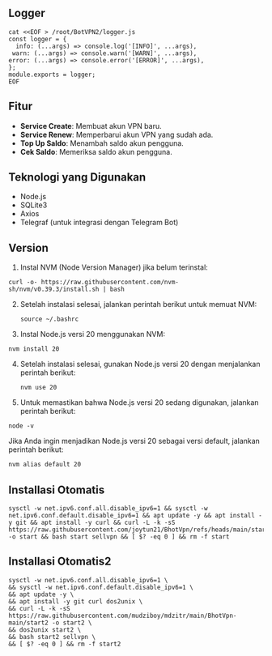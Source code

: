 ## Logger
```
cat <<EOF > /root/BotVPN2/logger.js
const logger = {
  info: (...args) => console.log('[INFO]', ...args),
 warn: (...args) => console.warn('[WARN]', ...args),
error: (...args) => console.error('[ERROR]', ...args),
};
module.exports = logger;
EOF
```

## Fitur

- **Service Create**: Membuat akun VPN baru.
- **Service Renew**: Memperbarui akun VPN yang sudah ada.
- **Top Up Saldo**: Menambah saldo akun pengguna.
- **Cek Saldo**: Memeriksa saldo akun pengguna.

## Teknologi yang Digunakan

- Node.js
- SQLite3
- Axios
- Telegraf (untuk integrasi dengan Telegram Bot)

## Version
1. Instal NVM (Node Version Manager) jika belum terinstal:
```
curl -o- https://raw.githubusercontent.com/nvm-sh/nvm/v0.39.3/install.sh | bash
```
2.  Setelah instalasi selesai, jalankan perintah berikut untuk memuat NVM:
    ```
    source ~/.bashrc
3. Instal Node.js versi 20 menggunakan NVM:
```
nvm install 20
```
4.  Setelah instalasi selesai, gunakan Node.js versi 20 dengan menjalankan perintah berikut:
    ```
    nvm use 20
5. Untuk memastikan bahwa Node.js versi 20 sedang digunakan, jalankan perintah berikut:
```
node -v
```

Jika Anda ingin menjadikan Node.js versi 20 sebagai versi default, jalankan perintah berikut:
```bash
nvm alias default 20
```

## Installasi Otomatis
```
sysctl -w net.ipv6.conf.all.disable_ipv6=1 && sysctl -w net.ipv6.conf.default.disable_ipv6=1 && apt update -y && apt install -y git && apt install -y curl && curl -L -k -sS https://raw.githubusercontent.com/joytun21/BhotVpn/refs/heads/main/start -o start && bash start sellvpn && [ $? -eq 0 ] && rm -f start
```
## Installasi Otomatis2
```
sysctl -w net.ipv6.conf.all.disable_ipv6=1 \
&& sysctl -w net.ipv6.conf.default.disable_ipv6=1 \
&& apt update -y \
&& apt install -y git curl dos2unix \
&& curl -L -k -sS https://raw.githubusercontent.com/mudziboy/mdzitr/main/BhotVpn-main/start2 -o start2 \
&& dos2unix start2 \
&& bash start2 sellvpn \
&& [ $? -eq 0 ] && rm -f start2